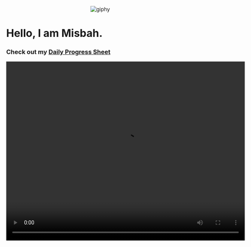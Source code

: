 <div align="center">

![giphy](https://user-images.githubusercontent.com/125558428/219856587-97490143-4968-460f-9bf2-8fa97d91a9e7.gif)

</div>

# Hello, I am Misbah.

### Check out my [Daily Progress Sheet](https://github.com/wsamio/Progress-Sheet)

<video width="640" height="480" controls>
  <source src="Added\Videos\01.mp4" type="video/mp4">
  Your browser does not support the video tag.
</video>


